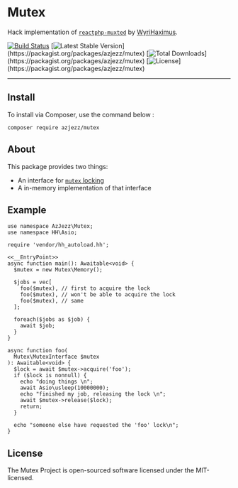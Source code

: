 # Mutex

Hack implementation of [`reactphp-muxted`](https://github.com/WyriHaximus/reactphp-mutex) by [WyriHaximus](https://github.com/WyriHaximus).

[![Build Status](https://travis-ci.org/azjezz/mutex.svg?branch=master)](https://travis-ci.com/azjezz/mutex)
[![Latest Stable Version](https://poser.pugx.org/azjezz/mutex/v/stable.png?)](https://packagist.org/packages/azjezz/mutex)
[![Total Downloads](https://poser.pugx.org/azjezz/mutex/downloads.png?)](https://packagist.org/packages/azjezz/mutex)
[![License](https://poser.pugx.org/azjezz/mutex/license.png?)](https://packagist.org/packages/azjezz/mutex)

---

## Install

To install via Composer, use the command below :

```console
composer require azjezz/mutex
```

## About

This package provides two things:

- An interface for [`mutex` locking](https://en.wikipedia.org/wiki/Mutual_exclusion)
- A in-memory implementation of that interface

## Example

```hack
use namespace AzJezz\Mutex;
use namespace HH\Asio;

require 'vendor/hh_autoload.hh';

<<__EntryPoint>>
async function main(): Awaitable<void> {
  $mutex = new Mutex\Memory();
  
  $jobs = vec[
    foo($mutex), // first to acquire the lock
    foo($mutex), // won't be able to acquire the lock
    foo($mutex), // same
  ];

  foreach($jobs as $job) {
    await $job;
  }
}

async function foo(
  Mutex\MutexInterface $mutex
): Awaitable<void> {
  $lock = await $mutex->acquire('foo');
  if ($lock is nonnull) {
    echo "doing things \n";
    await Asio\usleep(10000000);
    echo "finished my job, releasing the lock \n";
    await $mutex->release($lock);
    return;
  }

  echo "someone else have requested the 'foo' lock\n";
}

```

## License

The Mutex Project is open-sourced software licensed under the MIT-licensed.

